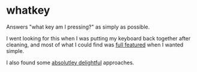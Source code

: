 # whatkey
Answers "what key am I pressing?" as simply as possible.

I went looking for this when I was putting my keyboard back together after cleaning, and most of what I could find was [full featured](http://keyboardchecker.com/) when I wanted simple. 

I also found some [absolutley delightful](http://www.keyboardtester.com/) approaches.


